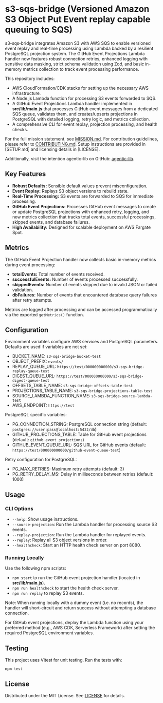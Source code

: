 # s3-sqs-bridge (Versioned Amazon S3 Object Put Event replay capable queuing to SQS)

s3-sqs-bridge integrates Amazon S3 with AWS SQS to enable versioned event replay and real-time processing using Lambda backed by a resilient PostgreSQL projection system. The GitHub Event Projections Lambda handler now features robust connection retries, enhanced logging with sensitive data masking, strict schema validation using Zod, and basic in-memory metrics collection to track event processing performance.

This repository includes:

- AWS CloudFormation/CDK stacks for setting up the necessary AWS infrastructure.
- A Node.js Lambda function for processing S3 events forwarded to SQS.
- A GitHub Event Projections Lambda handler implemented in **src/lib/main.js** that processes GitHub event messages from a dedicated SQS queue, validates them, and creates/upserts projections in PostgreSQL with detailed logging, retry logic, and metrics collection.
- A comprehensive CLI for event replay, projection processing, and health checks.

For the full mission statement, see [MISSION.md](MISSION.md). For contribution guidelines, please refer to [CONTRIBUTING.md](CONTRIBUTING.md). Setup instructions are provided in [SETUP.md] and licensing details in [LICENSE].

Additionally, visit the intentïon agentic-lib on GitHub: [agentic-lib](https://github.com/xn-intenton-z2a/agentic-lib).

## Key Features

- **Robust Defaults:** Sensible default values prevent misconfiguration.
- **Event Replay:** Replays S3 object versions to rebuild state.
- **Real-Time Processing:** S3 events are forwarded to SQS for immediate processing.
- **GitHub Event Projections:** Processes GitHub event messages to create or update PostgreSQL projections with enhanced retry, logging, and now metrics collection that tracks total events, successful processings, skipped events, and database failures.
- **High Availability:** Designed for scalable deployment on AWS Fargate Spot.

## Metrics

The GitHub Event Projection handler now collects basic in-memory metrics during event processing:

- **totalEvents:** Total number of events received.
- **successfulEvents:** Number of events processed successfully.
- **skippedEvents:** Number of events skipped due to invalid JSON or failed validation.
- **dbFailures:** Number of events that encountered database query failures after retry attempts.

Metrics are logged after processing and can be accessed programmatically via the exported `getMetrics()` function.

## Configuration

Environment variables configure AWS services and PostgreSQL parameters. Defaults are used if variables are not set:

- BUCKET_NAME: `s3-sqs-bridge-bucket-test`
- OBJECT_PREFIX: `events/`
- REPLAY_QUEUE_URL: `https://test/000000000000/s3-sqs-bridge-replay-queue-test`
- DIGEST_QUEUE_URL: `https://test/000000000000/s3-sqs-bridge-digest-queue-test`
- OFFSETS_TABLE_NAME: `s3-sqs-bridge-offsets-table-test`
- PROJECTIONS_TABLE_NAME: `s3-sqs-bridge-projections-table-test`
- SOURCE_LAMBDA_FUNCTION_NAME: `s3-sqs-bridge-source-lambda-test`
- AWS_ENDPOINT: `https://test`

PostgreSQL specific variables:

- PG_CONNECTION_STRING: PostgreSQL connection string (default: `postgres://user:pass@localhost:5432/db`)
- GITHUB_PROJECTIONS_TABLE: Table for GitHub event projections (default: `github_event_projections`)
- GITHUB_EVENT_QUEUE_URL: SQS URL for GitHub events (default: `https://test/000000000000/github-event-queue-test`)

Retry configuration for PostgreSQL:

- PG_MAX_RETRIES: Maximum retry attempts (default: 3)
- PG_RETRY_DELAY_MS: Delay in milliseconds between retries (default: 1000)

## Usage

### CLI Options

- `--help`: Show usage instructions.
- `--source-projection`: Run the Lambda handler for processing source S3 events.
- `--replay-projection`: Run the Lambda handler for replayed events.
- `--replay`: Replay all S3 object versions in order.
- `--healthcheck`: Start an HTTP health check server on port 8080.

### Running Locally

Use the following npm scripts:

- `npm start` to run the GitHub event projection handler (located in **src/lib/main.js**).
- `npm run healthcheck` to start the health check server.
- `npm run replay` to replay S3 events.

Note: When running locally with a dummy event (i.e. no records), the handler will short-circuit and return success without attempting a database connection.

For GitHub event projections, deploy the Lambda function using your preferred method (e.g., AWS CDK, Serverless Framework) after setting the required PostgreSQL environment variables.

## Testing

This project uses Vitest for unit testing. Run the tests with:

```
npm test
```

## License

Distributed under the MIT License. See [LICENSE](LICENSE) for details.
